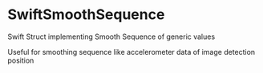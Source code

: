 # SwiftSmoothSequence
Swift Struct implementing Smooth Sequence of generic values

Useful for smoothing sequence like accelerometer data of image detection position


